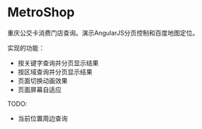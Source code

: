 # MetroShop
重庆公交卡消费门店查询。演示AngularJS分页控制和百度地图定位。

实现的功能：

  - 按关键字查询并分页显示结果
  - 按区域查询并分页显示结果
  - 页面切换动画效果
  - 页面屏幕自适应

TODO: 
  - 当前位置周边查询
